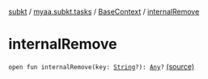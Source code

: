 [subkt](../../index.md) / [myaa.subkt.tasks](../index.md) / [BaseContext](index.md) / [internalRemove](./internal-remove.md)

# internalRemove

`open fun internalRemove(key: `[`String`](https://kotlinlang.org/api/latest/jvm/stdlib/kotlin/-string/index.html)`?): `[`Any`](https://kotlinlang.org/api/latest/jvm/stdlib/kotlin/-any/index.html)`?` [(source)](https://github.com/Myaamori/SubKt/blob/0.1.10/src/main/kotlin/myaa/subkt/tasks/plugin.kt#L99)